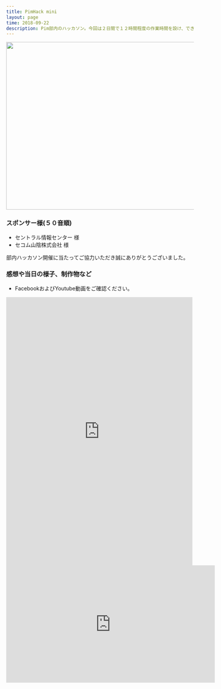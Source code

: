 ```yaml
---
title: PimHack mini
layout: page
time: 2018-09-22
description: Pim部内のハッカソン。今回は２日間で１２時間程度の作業時間を設け、できるだけ全員が自分のしてみたいこと、やったことのないことにチャレンジする、という趣旨でハッカソンを行いました。フードスポンサーにも付いていただきながら、和気あいあいとものづくりに没頭しました！
---
```


<div style="text-align: center;">
  <img src="{{ '/img/activity/2018-09-22-0.jpg' | prepend: site.baseurl | prepend: site.url }}" width="800" height="450" />
</div> 
  
### スポンサー様(５０音順)
- セントラル情報センター 様
- セコム山陰株式会社 様

部内ハッカソン開催に当たってご協力いただき誠にありがとうございました。

### 感想や当日の様子、制作物など
- FacebookおよびYoutube動画をご確認ください。

<iframe src="https://www.facebook.com/plugins/post.php?href=https%3A%2F%2Fwww.facebook.com%2FShimane.Pim%2Fposts%2F2269209889820377&width=500" width="500" height="720" style="border:none;overflow:hidden" scrolling="no" frameborder="0" allowTransparency="true" allow="encrypted-media"></iframe>
  
<iframe width="560" height="315" src="https://www.youtube.com/embed/sAYIWu50N8A" frameborder="0" allow="accelerometer; autoplay; encrypted-media; gyroscope; picture-in-picture" allowfullscreen></iframe>
